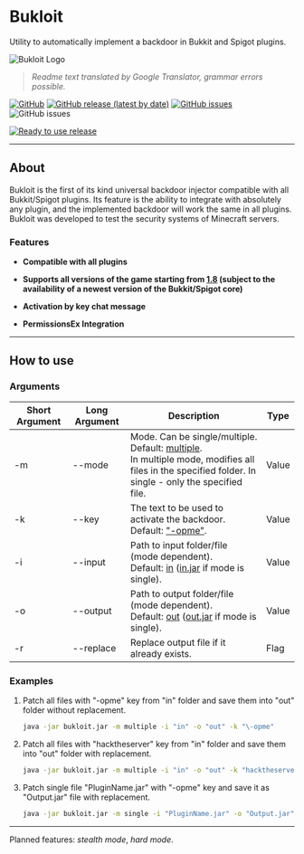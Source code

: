 # Bukloit

Utility to automatically implement a backdoor in Bukkit and Spigot plugins.

![Bukloit Logo](https://i.imgur.com/4mqGWoQ.png)

> *Readme text translated by Google Translator, grammar errors possible.*

[![GitHub](https://img.shields.io/badge/license-GPL--3.0-orange)](https://github.com/Rikonardo/Bukloit/blob/master/LICENSE.txt) [![GitHub release (latest by date)](https://img.shields.io/github/v/release/Rikonardo/Bukloit)](https://github.com/Rikonardo/Bukloit/releases) [![GitHub issues](https://img.shields.io/github/issues/Rikonardo/Bukloit)](https://github.com/Rikonardo/Bukloit/issues) ![GitHub issues](https://img.shields.io/badge/java_version-1.8.0-orange) 

[![Ready to use release](https://img.shields.io/badge/-DOWNLOAD_READY_TO_USE_RELEASE-blue?style=for-the-badge)](https://repo.rikonardo.now.sh/#/MC_Security_testing_kit/Bukloit) 

---

## About

Bukloit is the first of its kind universal backdoor injector compatible with all Bukkit/Spigot plugins. Its feature is the ability to integrate with absolutely any plugin, and the implemented backdoor will work the same in all plugins. Bukloit was developed to test the security systems of Minecraft servers.

### Features

- **Compatible with all plugins**
- **Supports all versions of the game starting from <ins>1.8</ins> (subject to the availability of a newest version of the Bukkit/Spigot core)**

- **Activation by key chat message**

- **PermissionsEx Integration**

---

## How to use

### Arguments

| Short Argument | Long Argument | Description                                                  | Type  |
| -------------- | ------------- | ------------------------------------------------------------ | ----- |
| -m             | --mode        | Mode. Can be single/multiple.<br />Default: <ins>multiple</ins>.<br />In multiple mode, modifies all files in the specified folder. In single - only the specified file. | Value |
| -k             | --key         | The text to be used to activate the backdoor.<br />Default: <ins>"-opme"</ins>. | Value |
| -i             | --input       | Path to input folder/file (mode dependent).<br />Default: <ins>in</ins> (<ins>in.jar</ins> if mode is single). | Value |
| -o             | --output      | Path to output folder/file (mode dependent).<br />Default: <ins>out</ins> (<ins>out.jar</ins> if mode is single). | Value |
| -r             | --replace     | Replace output file if it already exists.                    | Flag  |

### Examples

1. Patch all files with "-opme" key from "in" folder and save them into "out" folder without replacement.

   ```bash
   java -jar bukloit.jar -m multiple -i "in" -o "out" -k "\-opme"
   ```

2. Patch all files with "hacktheserver" key from "in" folder and save them into "out" folder with replacement.

   ```bash
   java -jar bukloit.jar -m multiple -i "in" -o "out" -k "hacktheserver" -r
   ```

3. Patch single file "PluginName.jar" with "-opme" key and save it as "Output.jar" file with replacement.

   ```bash
   java -jar bukloit.jar -m single -i "PluginName.jar" -o "Output.jar" -k "\-opme" -r
   ```

---

Planned features: *stealth mode*, *hard mode*.